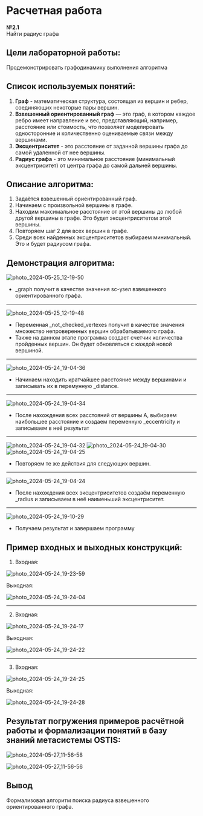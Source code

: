 # Расчетная работа
**№2.1**    
Найти радиус графа
## Цели лабораторной работы:
Продемонстрировать графодинамику выполнения алгоритма

## Список используемых понятий:
1. **Граф** - математическая структура, состоящая из вершин и ребер, соединяющих некоторые пары вершин.
2. **Взвешенный ориентированный граф** — это граф, в котором каждое ребро имеет направление и вес, представляющий, например, расстояние или стоимость, что позволяет моделировать односторонние и количественно оцениваемые связи между вершинами.
3. **Эксцентриситет** - это расстояние от заданной вершины графа до самой удаленной от нее вершины.
4. **Радиус графа** - это минимальное расстояние (минимальный эксцентриситет) от центра графа до самой дальней вершины.

## Описание алгоритма:
1. Задаётся взвешенный ориентированный граф.
2. Начинаем с произвольной вершины в графе.
3. Находим максимальное расстояние от этой вершины до любой другой вершины в графе. Это будет эксцентриситетом этой вершины.
4. Повторяем шаг 2 для всех вершин в графе.
5. Среди всех найденных эксцентриситетов выбираем минимальный. Это и будет радиусом графа.

## Демонстрация алгоритма:


![photo_2024-05-25_12-19-50](https://github.com/iis-32170x/RPIIS/assets/147064507/f50239a4-a7cd-417b-9f2a-70b0ba131aff)


* _graph получит в качестве значения sc-узел взвешенного ориентированного графа.
******


![photo_2024-05-25_12-19-48](https://github.com/iis-32170x/RPIIS/assets/147064507/99cba0d4-e56d-4ebc-b44b-91368aeffe2a)


* Переменная _not_checked_vertexes получит в качестве значения множество непроверенных
вершин обрабатываемого графа.
* Также на данном этапе программа создает счетчик количества пройденных вершин. Он будет обновляться с каждой новой вершиной.
******


![photo_2024-05-24_19-04-36](https://github.com/iis-32170x/RPIIS/assets/147064507/6f190641-3fbb-47ee-8384-681c6f4ed9a3)


* Начинаем находить кратчайшее расстояние между вершинами и записывать их в перемунную _distance.
******


![photo_2024-05-24_19-04-34](https://github.com/iis-32170x/RPIIS/assets/147064507/31e1f40e-67f6-44be-84a4-869e8a203f6a)


* После нахождения всех расстояний от вершины А, выбираем наибольшее расстояние и создаем переменную _eccentricity и записываем в неё результат
******


![photo_2024-05-24_19-04-32](https://github.com/iis-32170x/RPIIS/assets/147064507/b47737f0-f470-42a5-8766-38891c566ed3)
![photo_2024-05-24_19-04-30](https://github.com/iis-32170x/RPIIS/assets/147064507/9f4b22ab-0985-46ba-841b-14f8aaf690ab)
![photo_2024-05-24_19-04-25](https://github.com/iis-32170x/RPIIS/assets/147064507/f71d47b1-3376-4d03-8367-f6862234d57a)


* Повторяем те же действия для следующих вершин.
******
  
  
![photo_2024-05-24_19-04-24](https://github.com/iis-32170x/RPIIS/assets/147064507/6dbdd9df-8767-4a14-b08a-6ff3f78a5a76)


* После нахождения всех эксцентриситетов создаём переменную _radius и записываем в неё наименьший эксцентриситет.
******


![photo_2024-05-24_19-10-29](https://github.com/iis-32170x/RPIIS/assets/147064507/dee0c68b-b796-4355-9f2a-20ac9ad7b208)


* Получаем результат и завершаем программу


## Пример входных и выходных конструкций:

1. Входная:

![photo_2024-05-24_19-23-59](https://github.com/iis-32170x/RPIIS/assets/147064507/28c81261-c63d-49bb-b043-a096db3fea02)


Выходная:

![photo_2024-05-24_19-24-04](https://github.com/iis-32170x/RPIIS/assets/147064507/5f2f1ba5-d382-4f95-b613-3ab63fc75b4f)

******

2. Входная:

![photo_2024-05-24_19-24-17](https://github.com/iis-32170x/RPIIS/assets/147064507/ff095d08-7886-495e-a841-496f3b458154)


Выходная:

![photo_2024-05-24_19-24-22](https://github.com/iis-32170x/RPIIS/assets/147064507/ecb9e51c-57b8-4081-9aa9-8f5b7a2c90d0)

******

3. Входная:

![photo_2024-05-24_19-24-25](https://github.com/iis-32170x/RPIIS/assets/147064507/c53fe1c0-e664-41bf-b99f-4cd81aaf858d)

Выходная:

![photo_2024-05-24_19-24-28](https://github.com/iis-32170x/RPIIS/assets/147064507/38373a53-f19c-4976-83e6-c7d74fa0ec49)


## Результат погружения примеров расчётной работы и формализации понятий в базу знаний метасистемы OSTIS:

![photo_2024-05-27_11-56-58](https://github.com/iis-32170x/RPIIS/assets/147064507/983bfc62-8496-4919-8a1c-82311f01f700)

![photo_2024-05-27_11-56-56](https://github.com/iis-32170x/RPIIS/assets/147064507/824e3a9d-6854-476b-8c30-96c31317780f)

## Вывод
Формализовал алгоритм поиска радиуса взвешенного ориентированного графа.

